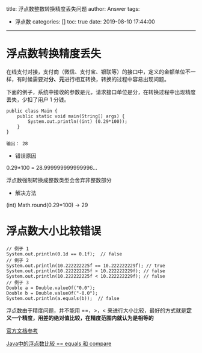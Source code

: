 title: 浮点数整数转换精度丢失问题
author: Answer
tags:
  - 浮点数
categories: []
toc: true
date: 2019-08-10 17:44:00
---
# 浮点数转换精度丢失
在线支付对接，支付商（微信、支付宝、银联等）的接口中，定义的金额单位不一样，有时候需要对**分、元**进行相互转换，转换的过程中容易出现问题。

下面的例子，系统中接收的参数是元，请求接口单位是分，在转换过程中出现精度丢失，少扣了用户 1 分钱。
```
public class Main {
    public static void main(String[] args) {
        System.out.println((int) (0.29*100));
    }
}

输出： 28
```

- 错误原因

0.29*100 = 28.999999999999996...

浮点数强制转换成整数类型会舍弃非整数部分

- 解决方法

(int) Math.round(0.29*100)  -> 29


# 浮点数大小比较错误

```
// 例子 1
System.out.println(0.1d == 0.1f);  // false
// 例子 2
System.out.println(10.222222225f == 10.222222229f); // true
System.out.println(10.222222225f > 10.222222229f); // false
System.out.println(10.222222225f < 10.222222229f); // false
// 例子 3
Double a = Double.valueOf("0.0");
Double b = Double.valueOf("-0.0");
System.out.println(a.equals(b));  // false 
```

浮点数由于精度问题，并不能用 ==，>，< 来进行大小比较，最好的方式就是**定义一个精度，用差的绝对值比较，在精度范围内就认为是相等的**

[官方文档参考](http://docs.oracle.com/javase/specs/jls/se7/html/jls-5.html#jls-5.6.2)

[Java中的浮点数比较 == equals 和 compare](https://blog.csdn.net/wcxiaoych/article/details/42806313)
